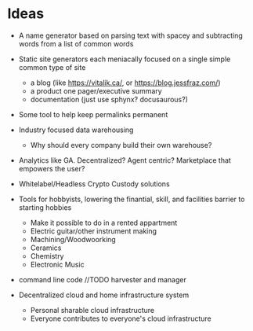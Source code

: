 # Ideas

* A name generator based on parsing text with spacey and subtracting words from a list of common words
* Static site generators each meniacally focused on a single simple common type of site
  * a blog (like https://vitalik.ca/, or https://blog.jessfraz.com/)
  * a product one pager/executive summary
  * documentation (just use sphynx? docusaurous?)
* Some tool to help keep permalinks permanent
* Industry focused data warehousing
  * Why should every company build their own warehouse?
* Analytics like GA. Decentralized? Agent centric? Marketplace that empowers the user?
* Whitelabel/Headless Crypto Custody solutions

* Tools for hobbyists, lowering the finantial, skill, and facilities barrier to starting hobbies
  * Make it possible to do in a rented appartment
  * Electric guitar/other instrument making
  * Machining/Woodwoorking
  * Ceramics
  * Chemistry
  * Electronic Music
  
* command line code //TODO harvester and manager

* Decentralized cloud and home infrastructure system
  * Personal sharable cloud infrastructure
  * Everyone contributes to everyone's cloud infrastructure
